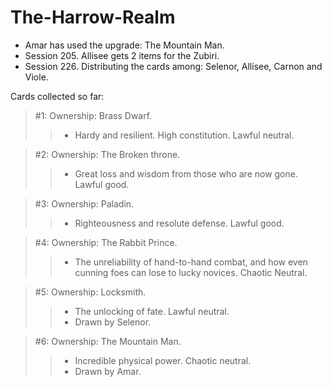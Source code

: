 # The-Harrow-Realm

- Amar has used the upgrade: The Mountain Man.
- Session 205. Allisee gets 2 items for the Zubiri.
- Session 226. Distributing the cards among: Selenor, Allisee, Carnon and Viole.

Cards collected so far:

> #1: Ownership: Brass Dwarf.
>> - Hardy and resilient. High constitution. Lawful neutral.

> #2: Ownership: The Broken throne.
>> - Great loss and wisdom from those who are now gone. Lawful good.

> #3: Ownership: Paladin.
>> - Righteousness and resolute defense. Lawful good.

> #4: Ownership: The Rabbit Prince.
>> - The unreliability of hand-to-hand combat, and how even cunning foes can lose to lucky novices. Chaotic Neutral.

> #5: Ownership: Locksmith.
>> - The unlocking of fate. Lawful neutral.
>> - Drawn by Selenor.

> #6: Ownership: The Mountain Man.
>> - Incredible physical power. Chaotic neutral.
>> - Drawn by Amar.
